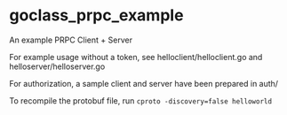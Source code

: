 # goclass_prpc_example

An example PRPC Client + Server

For example usage without a token, see helloclient/helloclient.go and helloserver/helloserver.go

For authorization, a sample client and server have been prepared in auth/

To recompile the protobuf file, run `cproto -discovery=false helloworld`
